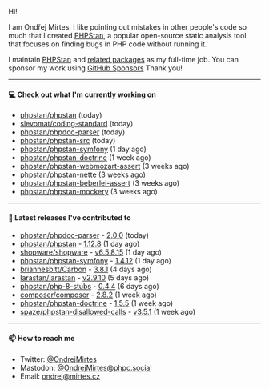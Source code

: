 Hi!

I am Ondřej Mirtes. I like pointing out mistakes in other people's code so much that I created [PHPStan](https://phpstan.org/), a popular open-source static analysis tool that focuses on finding bugs in PHP code without running it.

I maintain [PHPStan](https://github.com/phpstan/phpstan) and [related packages](https://github.com/phpstan/) as my full-time job. You can sponsor my work using [GitHub Sponsors](https://github.com/sponsors/ondrejmirtes) Thank you!

---

#### 💻 Check out what I'm currently working on

- [phpstan/phpstan](https://github.com/phpstan/phpstan) (today)
- [slevomat/coding-standard](https://github.com/slevomat/coding-standard) (today)
- [phpstan/phpdoc-parser](https://github.com/phpstan/phpdoc-parser) (today)
- [phpstan/phpstan-src](https://github.com/phpstan/phpstan-src) (today)
- [phpstan/phpstan-symfony](https://github.com/phpstan/phpstan-symfony) (1 day ago)
- [phpstan/phpstan-doctrine](https://github.com/phpstan/phpstan-doctrine) (1 week ago)
- [phpstan/phpstan-webmozart-assert](https://github.com/phpstan/phpstan-webmozart-assert) (3 weeks ago)
- [phpstan/phpstan-nette](https://github.com/phpstan/phpstan-nette) (3 weeks ago)
- [phpstan/phpstan-beberlei-assert](https://github.com/phpstan/phpstan-beberlei-assert) (3 weeks ago)
- [phpstan/phpstan-mockery](https://github.com/phpstan/phpstan-mockery) (3 weeks ago)

---

#### 🔭 Latest releases I've contributed to

- [phpstan/phpdoc-parser](https://github.com/phpstan/phpdoc-parser) - [2.0.0](https://github.com/phpstan/phpdoc-parser/releases/tag/2.0.0) (today)
- [phpstan/phpstan](https://github.com/phpstan/phpstan) - [1.12.8](https://github.com/phpstan/phpstan/releases/tag/1.12.8) (1 day ago)
- [shopware/shopware](https://github.com/shopware/shopware) - [v6.5.8.15](https://github.com/shopware/shopware/releases/tag/v6.5.8.15) (1 day ago)
- [phpstan/phpstan-symfony](https://github.com/phpstan/phpstan-symfony) - [1.4.12](https://github.com/phpstan/phpstan-symfony/releases/tag/1.4.12) (1 day ago)
- [briannesbitt/Carbon](https://github.com/briannesbitt/Carbon) - [3.8.1](https://github.com/briannesbitt/Carbon/releases/tag/3.8.1) (4 days ago)
- [larastan/larastan](https://github.com/larastan/larastan) - [v2.9.10](https://github.com/larastan/larastan/releases/tag/v2.9.10) (5 days ago)
- [phpstan/php-8-stubs](https://github.com/phpstan/php-8-stubs) - [0.4.4](https://github.com/phpstan/php-8-stubs/releases/tag/0.4.4) (6 days ago)
- [composer/composer](https://github.com/composer/composer) - [2.8.2](https://github.com/composer/composer/releases/tag/2.8.2) (1 week ago)
- [phpstan/phpstan-doctrine](https://github.com/phpstan/phpstan-doctrine) - [1.5.5](https://github.com/phpstan/phpstan-doctrine/releases/tag/1.5.5) (1 week ago)
- [spaze/phpstan-disallowed-calls](https://github.com/spaze/phpstan-disallowed-calls) - [v3.5.1](https://github.com/spaze/phpstan-disallowed-calls/releases/tag/v3.5.1) (1 week ago)

---

#### 📫 How to reach me

- Twitter: [@OndrejMirtes](https://twitter.com/ondrejmirtes)
- Mastodon: [@OndrejMirtes@phpc.social](https://phpc.social/@OndrejMirtes)
- Email: [ondrej@mirtes.cz](mailto:ondrej@mirtes.cz)
